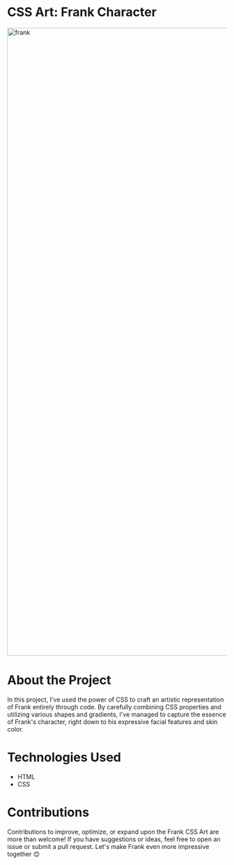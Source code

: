 # CSS Art: Frank Character

<img width="1439" alt="frank" src="https://github.com/Thedeezat/CSS-Art-Frank/assets/73987226/c477fbac-627a-4b15-9d96-510f79fb708c">

# About the Project

In this project, I've used the power of CSS to craft an artistic representation of Frank entirely through code. 
By carefully combining CSS properties and utilizing various shapes and gradients, I've managed to capture the essence 
of Frank's character, right down to his expressive facial features and skin color.

# Technologies Used

- HTML
- CSS

# Contributions
Contributions to improve, optimize, or expand upon the Frank CSS Art are more than welcome! If you have suggestions or
ideas, feel free to open an issue or submit a pull request. Let's make Frank even more impressive together 😊
